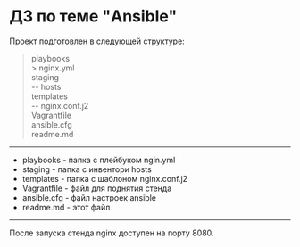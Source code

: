 # ДЗ по теме "Ansible"

Проект подготовлен в следующей структуре:

> playbooks  
         > nginx.yml  
staging  
         -- hosts  
templates  
         -- nginx.conf.j2  
Vagrantfile  
ansible.cfg    
readme.md  
***
* playbooks - папка с плейбуком ngin.yml  
* staging - папка с инвентори hosts  
* templates - папка с шаблоном nginx.conf.j2  
* Vagrantfile - файл для поднятия стенда  
* ansible.cfg - файл настроек ansible  
* readme.md - этот файл  
***
После запуска стенда nginx доступен на порту 8080.

